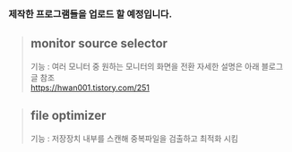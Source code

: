 ### 제작한 프로그램들을 업로드 할 예정입니다.

> ## monitor source selector
> 기능 : 여러 모니터 중 원하는 모니터의 화면을 전환
> 자세한 설명은 아래 블로그 글 참조  
> https://hwan001.tistory.com/251  

> ## file optimizer
> 기능 : 저장장치 내부를 스캔해 중복파일을 검출하고 최적화 시킴
> 
>